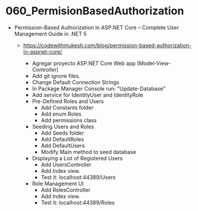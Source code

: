 # 060_PermisionBasedAuthorization

- Permission-Based Authorization in ASP.NET Core – Complete User Management Guide in .NET 5
	- https://codewithmukesh.com/blog/permission-based-authorization-in-aspnet-core/
		
		- Agregar proyecto ASP.NET Core Web app (Model-View-Controller)
		- Add git ignore files.
		- Change Default Connection Strings
		- In Package Manager Console run: "Update-Database"
		- Add service for IdentityUser and IdentityRole
		- Pre-Defined Roles and Users
			- Add Constants folder
			- Add enum Roles
			- Add permissions class
		- Seeding Users and Roles
			- Add Seeds folder
			- Add DefaultRoles
			- Add DefaultUsers
			- Modify Main method to seed database
		- Displaying a List of Registered Users
			- Add UsersController
			- Add Index view.
			- Test it: localhost:44389/Users
		- Role Management UI
			- Add RolesController
			- Add Index view.
			- Test it: localhost:44389/Roles
		
